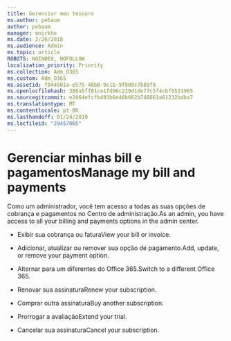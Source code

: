 ```yaml
---
title: Gerenciar meu tesouro
ms.author: pebaum
author: pebaum
manager: mnirkhe
ms.date: 2/26/2018
ms.audience: Admin
ms.topic: article
ROBOTS: NOINDEX, NOFOLLOW
localization_priority: Priority
ms.collection: Adm_O365
ms.custom: Adm_O365
ms.assetid: f844501a-e575-48b8-9c1b-9f800c7b89f8
ms.openlocfilehash: 386a5ff01ce1fd96c219d1de77c5f4cbf6531965
ms.sourcegitcommit: e2864efcfb493b6e46b662b746661a61232bdba7
ms.translationtype: MT
ms.contentlocale: pt-BR
ms.lasthandoff: 01/24/2019
ms.locfileid: "29457065"
---
```

# <a name="manage-my-bill-and-payments"></a><span data-ttu-id="a8fbc-102">Gerenciar minhas bill e pagamentos</span><span class="sxs-lookup"><span data-stu-id="a8fbc-102">Manage my bill and payments</span></span>

<span data-ttu-id="a8fbc-103">Como um administrador, você tem acesso a todas as suas opções de cobrança e pagamentos no Centro de administração.</span><span class="sxs-lookup"><span data-stu-id="a8fbc-103">As an admin, you have access to all your billing and payments options in the admin center.</span></span>
  
- <span data-ttu-id="a8fbc-104">Exibir sua cobrança ou fatura</span><span class="sxs-lookup"><span data-stu-id="a8fbc-104">View your bill or invoice.</span></span>
    
- <span data-ttu-id="a8fbc-105">Adicionar, atualizar ou remover sua opção de pagamento.</span><span class="sxs-lookup"><span data-stu-id="a8fbc-105">Add, update, or remove your payment option.</span></span>
    
- <span data-ttu-id="a8fbc-106">Alternar para um diferentes do Office 365.</span><span class="sxs-lookup"><span data-stu-id="a8fbc-106">Switch to a different Office 365.</span></span>
    
- <span data-ttu-id="a8fbc-107">Renovar sua assinatura</span><span class="sxs-lookup"><span data-stu-id="a8fbc-107">Renew your subscription.</span></span>
    
- <span data-ttu-id="a8fbc-108">Comprar outra assinatura</span><span class="sxs-lookup"><span data-stu-id="a8fbc-108">Buy another subscription.</span></span>
    
- <span data-ttu-id="a8fbc-109">Prorrogar a avaliação</span><span class="sxs-lookup"><span data-stu-id="a8fbc-109">Extend your trial.</span></span>
    
- <span data-ttu-id="a8fbc-110">Cancelar sua assinatura</span><span class="sxs-lookup"><span data-stu-id="a8fbc-110">Cancel your subscription.</span></span>
    

